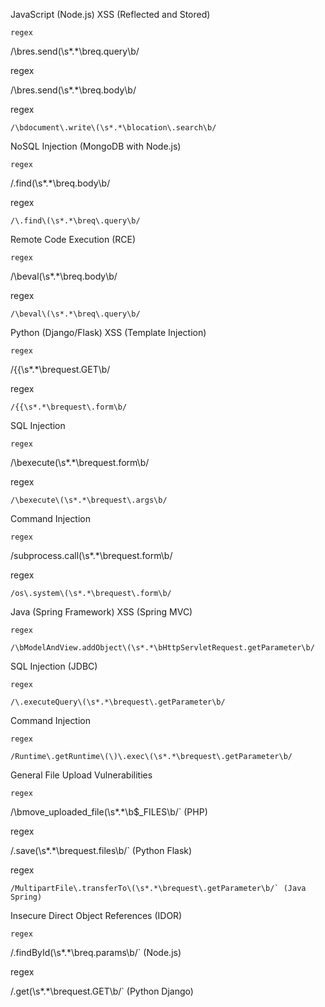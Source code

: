 JavaScript (Node.js)
XSS (Reflected and Stored)

    regex

/\bres.send\(\s*.*\breq.query\b/

regex

/\bres.send\(\s*.*\breq.body\b/

regex

    /\bdocument\.write\(\s*.*\blocation\.search\b/

NoSQL Injection (MongoDB with Node.js)

    regex

/\.find\(\s*.*\breq\.body\b/

regex

    /\.find\(\s*.*\breq\.query\b/

Remote Code Execution (RCE)

    regex

/\beval\(\s*.*\breq\.body\b/

regex

    /\beval\(\s*.*\breq\.query\b/

Python (Django/Flask)
XSS (Template Injection)

    regex

/{{\s*.*\brequest\.GET\b/

regex

    /{{\s*.*\brequest\.form\b/

SQL Injection

    regex

/\bexecute\(\s*.*\brequest\.form\b/

regex

    /\bexecute\(\s*.*\brequest\.args\b/

Command Injection

    regex

/subprocess\.call\(\s*.*\brequest\.form\b/

regex

    /os\.system\(\s*.*\brequest\.form\b/

Java (Spring Framework)
XSS (Spring MVC)

    regex

    /\bModelAndView.addObject\(\s*.*\bHttpServletRequest.getParameter\b/

SQL Injection (JDBC)

    regex

    /\.executeQuery\(\s*.*\brequest\.getParameter\b/

Command Injection

    regex

    /Runtime\.getRuntime\(\)\.exec\(\s*.*\brequest\.getParameter\b/

General
File Upload Vulnerabilities

    regex

/\bmove_uploaded_file\(\s*.*\b$_FILES\b/` (PHP)

regex

/\.save\(\s*.*\brequest\.files\b/` (Python Flask)

regex

    /MultipartFile\.transferTo\(\s*.*\brequest\.getParameter\b/` (Java Spring)

Insecure Direct Object References (IDOR)

    regex

/\.findById\(\s*.*\breq\.params\b/` (Node.js)

regex

/\.get\(\s*.*\brequest\.GET\b/` (Python Django)
